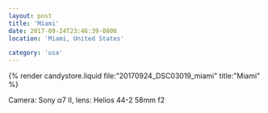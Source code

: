 ```yaml
---
layout: post
title: 'Miami'
date: 2017-09-24T23:46:39-0800
location: 'Miami, United States'

category: 'usa'
---
```


{% render candystore.liquid file:"20170924_DSC03019_miami" title:"Miami" %}

Camera: Sony α7 II, lens: Helios 44-2 58mm f2

